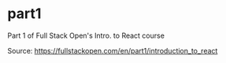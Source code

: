 # part1
Part 1 of Full Stack Open's Intro. to React course

Source: https://fullstackopen.com/en/part1/introduction_to_react
